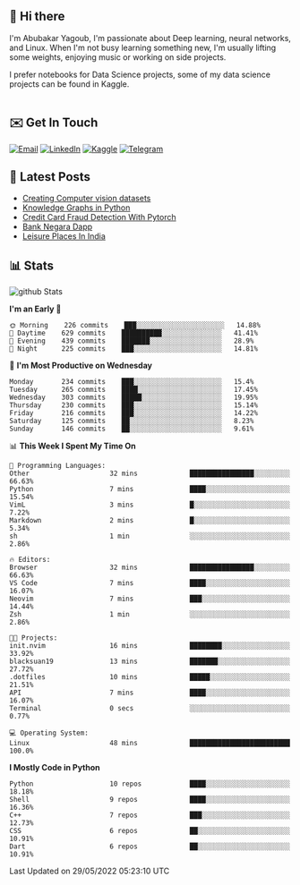 ## 👋 Hi there

I'm Abubakar Yagoub, I'm passionate about Deep learning, neural networks, and
Linux. When I'm not busy learning something new, I'm usually lifting some
weights, enjoying music or working on side projects.

I prefer notebooks for Data Science projects, some of my data science projects
can be found in Kaggle. <br> <br>

## ✉️ Get In Touch

[![Email](https://img.shields.io/badge/Email-f1f1f1?style=for-the-badge&logo=gmail&logoColor=0f111a)](mailto:hi@blacksuan19.dev)
[![LinkedIn](https://img.shields.io/badge/LinkedIn-0077B5?style=for-the-badge&logo=linkedin&logoColor=white)](https://www.linkedin.com/in/blacksuan19/)
[![Kaggle](https://img.shields.io/badge/Kaggle-5acfff?style=for-the-badge&logo=kaggle&logoColor=white)](http://kaggle.com/abubakaryagob/)
[![Telegram](https://img.shields.io/badge/Telegram-2CA5E0?style=for-the-badge&logo=telegram&logoColor=white)](https://t.me/blacksuan19)

## 📩 Latest Posts

<!-- BLOG-POST-LIST:START -->
- [Creating Computer vision datasets](http://blacksuan19.dev/blog/creating-datasets/)
- [Knowledge Graphs in Python](http://blacksuan19.dev/projects/Knowledge_Graphs/)
- [Credit Card Fraud Detection With Pytorch](http://blacksuan19.dev/projects/credit-card-fraud-detection-with-pytorch/)
- [Bank Negara Dapp](http://blacksuan19.dev/projects/bank-negara/)
- [Leisure Places In India](http://blacksuan19.dev/projects/leisure-places-in-india/)
<!-- BLOG-POST-LIST:END -->

## 📊 Stats

![github Stats](https://github-readme-stats.vercel.app/api?username=blacksuan19&theme=github_dark&show_icons=true&count_private=true&custom_title=Github%20Stats&hide_border=true)

<!--START_SECTION:waka-->
**I'm an Early 🐤** 

```text
🌞 Morning    226 commits    ███░░░░░░░░░░░░░░░░░░░░░░   14.88% 
🌆 Daytime    629 commits    ██████████░░░░░░░░░░░░░░░   41.41% 
🌃 Evening    439 commits    ███████░░░░░░░░░░░░░░░░░░   28.9% 
🌙 Night      225 commits    ███░░░░░░░░░░░░░░░░░░░░░░   14.81%

```
📅 **I'm Most Productive on Wednesday** 

```text
Monday       234 commits    ███░░░░░░░░░░░░░░░░░░░░░░   15.4% 
Tuesday      265 commits    ████░░░░░░░░░░░░░░░░░░░░░   17.45% 
Wednesday    303 commits    █████░░░░░░░░░░░░░░░░░░░░   19.95% 
Thursday     230 commits    ███░░░░░░░░░░░░░░░░░░░░░░   15.14% 
Friday       216 commits    ███░░░░░░░░░░░░░░░░░░░░░░   14.22% 
Saturday     125 commits    ██░░░░░░░░░░░░░░░░░░░░░░░   8.23% 
Sunday       146 commits    ██░░░░░░░░░░░░░░░░░░░░░░░   9.61%

```


📊 **This Week I Spent My Time On** 

```text
💬 Programming Languages: 
Other                    32 mins             ████████████████░░░░░░░░░   66.63% 
Python                   7 mins              ████░░░░░░░░░░░░░░░░░░░░░   15.54% 
VimL                     3 mins              █░░░░░░░░░░░░░░░░░░░░░░░░   7.22% 
Markdown                 2 mins              █░░░░░░░░░░░░░░░░░░░░░░░░   5.34% 
sh                       1 min               ░░░░░░░░░░░░░░░░░░░░░░░░░   2.86%

🔥 Editors: 
Browser                  32 mins             ████████████████░░░░░░░░░   66.63% 
VS Code                  7 mins              ████░░░░░░░░░░░░░░░░░░░░░   16.07% 
Neovim                   7 mins              ███░░░░░░░░░░░░░░░░░░░░░░   14.44% 
Zsh                      1 min               ░░░░░░░░░░░░░░░░░░░░░░░░░   2.86%

🐱‍💻 Projects: 
init.nvim                16 mins             ████████░░░░░░░░░░░░░░░░░   33.92% 
blacksuan19              13 mins             ███████░░░░░░░░░░░░░░░░░░   27.72% 
.dotfiles                10 mins             █████░░░░░░░░░░░░░░░░░░░░   21.51% 
API                      7 mins              ████░░░░░░░░░░░░░░░░░░░░░   16.07% 
Terminal                 0 secs              ░░░░░░░░░░░░░░░░░░░░░░░░░   0.77%

💻 Operating System: 
Linux                    48 mins             █████████████████████████   100.0%

```

**I Mostly Code in Python** 

```text
Python                   10 repos            ████░░░░░░░░░░░░░░░░░░░░░   18.18% 
Shell                    9 repos             ████░░░░░░░░░░░░░░░░░░░░░   16.36% 
C++                      7 repos             ███░░░░░░░░░░░░░░░░░░░░░░   12.73% 
CSS                      6 repos             ██░░░░░░░░░░░░░░░░░░░░░░░   10.91% 
Dart                     6 repos             ██░░░░░░░░░░░░░░░░░░░░░░░   10.91%

```



 Last Updated on 29/05/2022 05:23:10 UTC
<!--END_SECTION:waka-->
